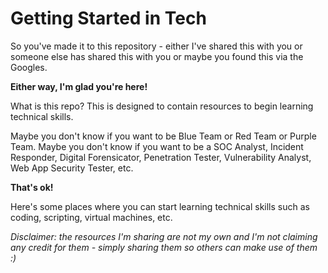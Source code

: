 # Getting Started in Tech
So you've made it to this repository - either I've shared this with you or someone else has shared this with you or maybe you found this via the Googles.

**Either way, I'm glad you're here!**

What is this repo?  This is designed to contain resources to begin learning technical skills.

Maybe you don't know if you want to be Blue Team or Red Team or Purple Team.  Maybe you don't know if you want to be a SOC Analyst, Incident Responder, Digital Forensicator, Penetration Tester, Vulnerability Analyst, Web App Security Tester, etc.

**That's ok!**

Here's some places where you can start learning technical skills such as coding, scripting, virtual machines, etc.

*Disclaimer: the resources I'm sharing are not my own and I'm not claiming any credit for them - simply sharing them so others can make use of them :)*